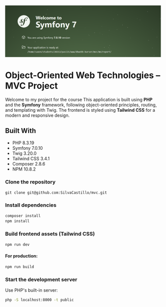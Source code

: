 ![Header Image](public/img/symfonyHeader.png)

# Object-Oriented Web Technologies – MVC Project

Welcome to my project for the course
This application is built using **PHP** and the **Symfony** framework, following object-oriented principles, routing, and templating with Twig. The frontend is styled using **Tailwind CSS**  for a modern and responsive design.


## Built With 
- PHP 8.3.19
- Symfony 7.0.10
- Twig 3.20.0
- Tailwind CSS 3.4.1
- Composer 2.8.6
- NPM 10.8.2

### Clone the repository

```
git clone git@github.com:SilvaCastillo/mvc.git
```

### Install dependencies

```bash
composer install
npm install
```

### Build frontend assets (Tailwind CSS)

```bash
npm run dev
```

#### For production:

```bash
npm run build
```

### Start the development server

Use PHP's built-in server:

```bash
php -S localhost:8000 -t public
```
